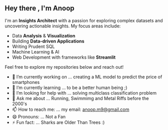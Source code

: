 ## Hey there , I'm Anoop  

I'm an **Insights Architect** with a passion for exploring complex datasets and uncovering actionable insights. 
My focus areas include:
- Data **Analysis** & **Visualization**
- Building **Data-driven Applications**
- Writing Prudent SQL 
- Machine Learning & AI
- Web Development with frameworks like **Streamlit** 

Feel free to explore my repositories below and reach out!


- 🔭 I’m currently working on ... creating a ML model to predict the price of smartphones
- 🌱 I’m currently learning ... to be a better human being ;)
- 🤔 I’m looking for help with ... solving multiclass classification problem
- 💬 Ask me about ... Running, Swimmimg and Metal Riffs before the 2000's
- 📫 How to reach me: ...  my email: anoop.m9@gmail.com
- 😄 Pronouns: ... Not a Fan
- ⚡ Fun fact: ... Sharks are Older Than Trees :)

